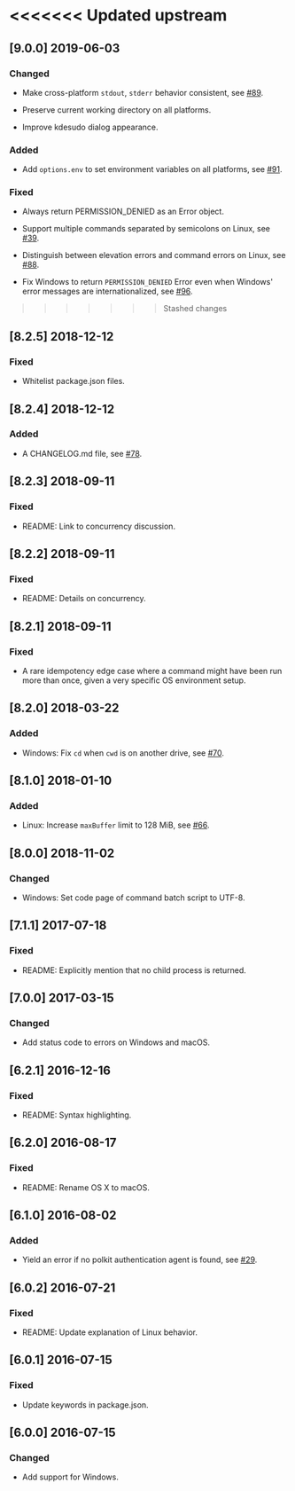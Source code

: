 <<<<<<< Updated upstream
=======
## [9.0.0] 2019-06-03

### Changed

- Make cross-platform `stdout`, `stderr` behavior consistent, see
[#89](https://github.com/jorangreef/sudo-prompt/issues/89).

- Preserve current working directory on all platforms.

- Improve kdesudo dialog appearance.

### Added

- Add `options.env` to set environment variables on all platforms, see
[#91](https://github.com/jorangreef/sudo-prompt/issues/91).

### Fixed

- Always return PERMISSION_DENIED as an Error object.

- Support multiple commands separated by semicolons on Linux, see
[#39](https://github.com/jorangreef/sudo-prompt/issues/39).

- Distinguish between elevation errors and command errors on Linux, see
[#88](https://github.com/jorangreef/sudo-prompt/issues/88).

- Fix Windows to return `PERMISSION_DENIED` Error even when Windows' error
messages are internationalized, see 
[#96](https://github.com/jorangreef/sudo-prompt/issues/96).

>>>>>>> Stashed changes
## [8.2.5] 2018-12-12

### Fixed

- Whitelist package.json files.

## [8.2.4] 2018-12-12

### Added

- A CHANGELOG.md file, see
[#78](https://github.com/jorangreef/sudo-prompt/issues/78).

## [8.2.3] 2018-09-11

### Fixed

- README: Link to concurrency discussion.

## [8.2.2] 2018-09-11

### Fixed

- README: Details on concurrency.

## [8.2.1] 2018-09-11

### Fixed

- A rare idempotency edge case where a command might have been run more than
once, given a very specific OS environment setup.

## [8.2.0] 2018-03-22

### Added

- Windows: Fix `cd` when `cwd` is on another drive, see
[#70](https://github.com/jorangreef/sudo-prompt/issues/70).

## [8.1.0] 2018-01-10

### Added

- Linux: Increase `maxBuffer` limit to 128 MiB, see
[#66](https://github.com/jorangreef/sudo-prompt/issues/66).

## [8.0.0] 2018-11-02

### Changed

- Windows: Set code page of command batch script to UTF-8.

## [7.1.1] 2017-07-18

### Fixed

- README: Explicitly mention that no child process is returned.

## [7.0.0] 2017-03-15

### Changed

- Add status code to errors on Windows and macOS.

## [6.2.1] 2016-12-16

### Fixed

- README: Syntax highlighting.

## [6.2.0] 2016-08-17

### Fixed

- README: Rename OS X to macOS.

## [6.1.0] 2016-08-02

### Added

- Yield an error if no polkit authentication agent is found, see
[#29](https://github.com/jorangreef/sudo-prompt/issues/29).

## [6.0.2] 2016-07-21

### Fixed

- README: Update explanation of Linux behavior.

## [6.0.1] 2016-07-15

### Fixed

- Update keywords in package.json.

## [6.0.0] 2016-07-15

### Changed

- Add support for Windows.
